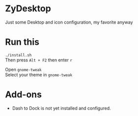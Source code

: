 # ZyDesktop
Just some Desktop and icon configuration, my favorite anyway  

# Run this
`./install.sh`  
Then press `Alt + F2` then enter `r`  

Open `gnome-tweak`  
Select your theme in `gnome-tweak`  

# Add-ons
- Dash to Dock is not yet installed and configured.  
